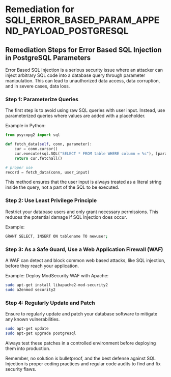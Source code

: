 # Remediation for SQLI_ERROR_BASED_PARAM_APPEND_PAYLOAD_POSTGRESQL

## Remediation Steps for Error Based SQL Injection in PostgreSQL Parameters

Error Based SQL Injection is a serious security issue where an attacker can inject arbitrary SQL code into a database query through parameter manipulation. This can lead to unauthorized data access, data corruption, and in severe cases, data loss.

### Step 1: Parameterize Queries
The first step is to avoid using raw SQL queries with user input. Instead, use parameterized queries where values are added with a placeholder.

Example in Python:

```python
from psycopg2 import sql

def fetch_data(self, conn, parameter):
    cur = conn.cursor()
    cur.execute(sql.SQL("SELECT * FROM table WHERE column = %s"), [parameter])
    return cur.fetchall()

# proper use
record = fetch_data(conn, user_input)
```
This method ensures that the user input is always treated as a literal string inside the query, not a part of the SQL to be executed.

### Step 2: Use Least Privilege Principle

Restrict your database users and only grant necessary permissions. This reduces the potential damage if SQL Injection does occur.

Example:
```bash
GRANT SELECT, INSERT ON tablename TO newuser;
```
### Step 3: As a Safe Guard, Use a Web Application Firewall (WAF)

A WAF can detect and block common web based attacks, like SQL injection, before they reach your application.

Example: Deploy ModSecurity WAF with Apache:
```bash
sudo apt-get install libapache2-mod-security2
sudo a2enmod security2
```

### Step 4: Regularly Update and Patch

Ensure to regularly update and patch your database software to mitigate any known vulnerabilities.

```bash
sudo apt-get update
sudo apt-get upgrade postgresql
```
Always test these patches in a controlled environment before deploying them into production. 

Remember, no solution is bulletproof, and the best defense against SQL Injection is proper coding practices and regular code audits to find and fix security flaws.